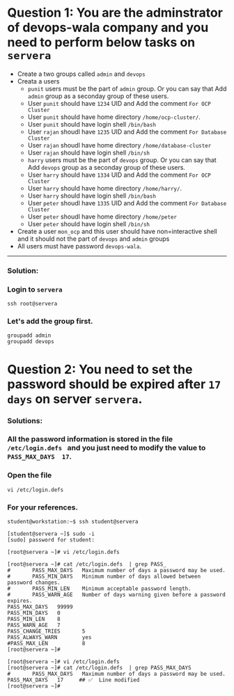 # Question 1: You are the adminstrator of devops-wala company and you need to perform below tasks on `servera`

- Create a two groups called `admin` and `devops`
- Creata a users
    - `punit` users must be the part of `admin` group. Or you can say that Add `admin` group as a seconday group of these users.
    - User `punit` should have `1234` UID and Add the comment `For OCP Cluster`
    - User `punit` should have home directory `/home/ocp-cluster/`.
    - User `punit` should have login shell `/bin/bash`
    - User `rajan` shoudl have `1235` UID and Add the comment `For Database Cluster`
    - User `rajan` shoudl have home directory `/home/database-cluster`
    - User `rajan` should have login shell `/bin/sh`
     - `harry` users must be the part of `devops` group. Or you can say that Add `devops` group as a seconday group of these users.
    - User `harry` should have `1334` UID and Add the comment `For OCP Cluster`
    - User `harry` should have home directory `/home/harry/`.
    - User `harry` should have login shell `/bin/bash`
    - User `peter` shoudl have `1335` UID and Add the comment `For Database Cluster`
    - User `peter` shoudl have home directory `/home/peter`
    - User `peter` should have login shell `/bin/sh`
- Create a user `mon_ocp` and this user should have non=interactive shell and it should not the part of `devops` and `admin` groups
- All users must have password `devops-wala`.
---
### Solution:


### Login to `servera`
```
ssh root@servera
```
### Let's add the group first.
```
groupadd admin
groupadd devops
```

# Question 2: You need to set the password should be expired after `17 days` on server `servera`.

### Solutions:

### All the password information is stored in the file `/etc/login.defs ` and you just need to modify the value to `PASS_MAX_DAYS  17`.

### Open the file
```
vi /etc/login.defs
```


### For your references.
```
student@workstation:~$ ssh student@servera

[student@servera ~]$ sudo -i
[sudo] password for student: 

[root@servera ~]# vi /etc/login.defs 

[root@servera ~]# cat /etc/login.defs  | grep PASS_
#       PASS_MAX_DAYS   Maximum number of days a password may be used.
#       PASS_MIN_DAYS   Minimum number of days allowed between password changes.
#       PASS_MIN_LEN    Minimum acceptable password length.
#       PASS_WARN_AGE   Number of days warning given before a password expires.
PASS_MAX_DAYS   99999
PASS_MIN_DAYS   0
PASS_MIN_LEN    8
PASS_WARN_AGE   7
PASS_CHANGE_TRIES       5
PASS_ALWAYS_WARN        yes
#PASS_MAX_LEN           8
[root@servera ~]#

[root@servera ~]# vi /etc/login.defs 
[root@servera ~]# cat /etc/login.defs  | grep PASS_MAX_DAYS
#       PASS_MAX_DAYS   Maximum number of days a password may be used.
PASS_MAX_DAYS   17     ## ✅  Line modified
[root@servera ~]#
```
